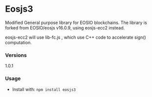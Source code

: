

# Eosjs3

Modified General purpose library for EOSIO blockchains. The library is forked from EOSIO/eosjs v16.0.9, using eosjs-ecc2 instead.

eosjs-ecc2 will use lib-fc.js , which use C++ code to accelerate sign() computation.

### Versions

1.0.1


### Usage

* Install with: `npm install eosjs3`
